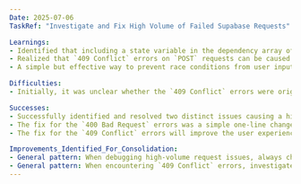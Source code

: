 ```yaml
---
Date: 2025-07-06
TaskRef: "Investigate and Fix High Volume of Failed Supabase Requests"

Learnings:
- Identified that including a state variable in the dependency array of a `useEffect` that also sets that same state variable can cause an infinite loop of requests. This was the root cause of the `400 Bad Request` errors on the `GET /rest/v1/users_teams` endpoint.
- Realized that `409 Conflict` errors on `POST` requests can be caused by race conditions on the client-side, especially when the client is responsible for optimistic UI updates and direct database insertions.
- A simple but effective way to prevent race conditions from user input is to disable the submission button while a request is in progress.

Difficulties:
- Initially, it was unclear whether the `409 Conflict` errors were originating from the client or server. A thorough review of the API routes was necessary to confirm that the client was directly inserting messages into the database.

Successes:
- Successfully identified and resolved two distinct issues causing a high volume of failed requests.
- The fix for the `400 Bad Request` errors was a simple one-line change that will significantly reduce the number of unnecessary requests.
- The fix for the `409 Conflict` errors will improve the user experience by preventing accidental duplicate message submissions.

Improvements_Identified_For_Consolidation:
- General pattern: When debugging high-volume request issues, always check for infinite loops in `useEffect` hooks.
- General pattern: When encountering `409 Conflict` errors, investigate the client-side code for potential race conditions, especially if the client is performing optimistic updates.
---
```


